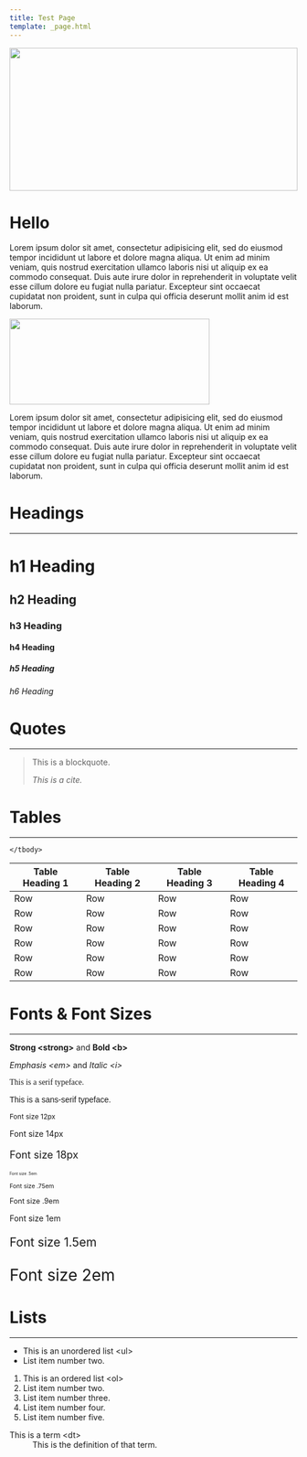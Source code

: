 ```yaml
---
title: Test Page
template: _page.html
---
```


<img src="http://placehold.it/850x250" width="100%" height ="250">

<h1>Hello</h1>
<p>Lorem ipsum dolor sit amet, consectetur adipisicing elit, sed do eiusmod tempor incididunt ut labore et dolore magna aliqua. Ut enim ad minim veniam, quis nostrud exercitation ullamco laboris nisi ut aliquip ex ea commodo consequat. Duis aute irure dolor in reprehenderit in voluptate velit esse cillum dolore eu fugiat nulla pariatur. Excepteur sint occaecat cupidatat non proident, sunt in culpa qui officia deserunt mollit anim id est laborum.</p>

<img src="http://placehold.it/350x150" height="150" width ="350">

<p>Lorem ipsum dolor sit amet, consectetur adipisicing elit, sed do eiusmod tempor incididunt ut labore et dolore magna aliqua. Ut enim ad minim veniam, quis nostrud exercitation ullamco laboris nisi ut aliquip ex ea commodo consequat. Duis aute irure dolor in reprehenderit in voluptate velit esse cillum dolore eu fugiat nulla pariatur. Excepteur sint occaecat cupidatat non proident, sunt in culpa qui officia deserunt mollit anim id est laborum.</p>

<h1>Headings</h1>
<hr style="width:100%">
<h1>h1 Heading</h1>
<h2>h2 Heading</h2>
<h3>h3 Heading</h3>
<h4>h4 Heading</h4>
<h5>h5 Heading</h5>
<h6>h6 Heading</h6>


<h1>Quotes</h1>
<hr style="width:100%">
<blockquote>
    <p>This is a blockquote.</p>
    <p><cite>This is a cite.</cite></p>
</blockquote>



<h1>Tables</h1>
<hr style="width:100%">
<table class="table">
	<thead>
		<tr>
			<th>Table Heading 1</th>
			<th>Table Heading 2</th>
			<th>Table Heading 3</th>
			<th>Table Heading 4</th>
		</tr>
	</thead>
	<tbody>
		<tr>
			<td>Row</td>
			<td>Row</td>
			<td>Row</td>
			<td>Row</td>
		</tr>
		<tr>
			<td>Row</td>
			<td>Row</td>
			<td>Row</td>
			<td>Row</td>
		</tr>
		<tr>
			<td>Row</td>
			<td>Row</td>
			<td>Row</td>
			<td>Row</td>
		</tr>
		<tr>
			<td>Row</td>
			<td>Row</td>
			<td>Row</td>
			<td>Row</td>
		</tr>
		<tr>
			<td>Row</td>
			<td>Row</td>
			<td>Row</td>
			<td>Row</td>
		</tr>
		<tr>
			<td>Row</td>
			<td>Row</td>
			<td>Row</td>
			<td>Row</td>
		</tr>
		
	</tbody>
</table>



<h1>Fonts & Font Sizes</h1>
<hr style="width:100%">
<p><strong>Strong &lt;strong&gt;</strong> and <strong>Bold &lt;b&gt;</strong></p>
<p><em>Emphasis &lt;em&gt;</em> and <em>Italic &lt;i&gt;</em></p>
<p style="font-family: serif;">This is a serif typeface.</p>
<p style="font-family: sans-serif;">This is a sans-serif typeface.</p>
<p style="font-size: 12px;">Font size 12px</p>
<p style="font-size: 14px;">Font size 14px</p>
<p style="font-size: 18px;">Font size 18px</p>
<p style="font-size: .5em;">Font size .5em</p>
<p style="font-size: .75em;">Font size .75em</p>
<p style="font-size: .9em;">Font size .9em</p>
<p style="font-size: 1em;">Font size 1em</p>
<p style="font-size: 1.5em;">Font size 1.5em</p>
<p style="font-size: 2em;">Font size 2em</p>


<h1>Lists</h1>
<hr style="width:100%">
<ul>
	<li>This is an unordered list &lt;ul&gt;</li>
	<li>List item number two.</li>
</ul>
<ol>
	<li>This is an ordered list &lt;ol&gt;</li>
	<li>List item number two.</li>
	<li>List item number three.</li>
	<li>List item number four.</li>
	<li>List item number five.</li>
</ol>

<dl>
	<dt>This is a term &lt;dt&gt;</dt>
	<dd>This is the definition of that term.</dd>
</dl>


